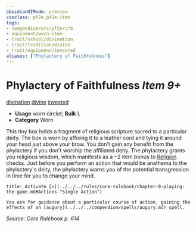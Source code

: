 ```yaml
---
obsidianUIMode: preview
cssclass: pf2e,pf2e-item
tags:
- compendium/src/pf2e/crb
- equipment/worn-item
- trait/school/divination
- trait/tradition/divine
- trait/equipment/invested
aliases: ["Phylactery of Faithfulness"]
---
```

# Phylactery of Faithfulness *Item 9+*  
[divination](divination.md)  [divine](divine.md)  [invested](invested.md)  

- **Usage** worn circlet; **Bulk** L
- **Category** Worn

This tiny box holds a fragment of religious scripture sacred to a particular deity. The box is worn by affixing it to a leather cord and tying it around your head just above your brow. You don't gain any benefit from the phylactery if you don't worship the affiliated deity. The phylactery grants you religious wisdom, which manifests as a +2 item bonus to [Religion](../../skills.md#Religion) checks. Just before you perform an action that would be anathema to the phylactery's deity, the phylactery warns you of the potential transgression in time for you to change your mind.

```ad-embed-ability
title: Activate [>](../../../rules/core-rulebook/chapter-9-playing-the-game.md#Actions "Single Action")

You ask for guidance about a particular course of action, gaining the effects of an [augury](../../../compendium/spells/augury.md) spell.
```

*Source: Core Rulebook p. 614*
